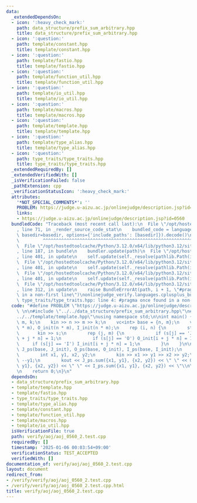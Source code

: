 ```yaml
---
data:
  _extendedDependsOn:
  - icon: ':heavy_check_mark:'
    path: data_structure/prefix_sum_arbitrary.hpp
    title: data_structure/prefix_sum_arbitrary.hpp
  - icon: ':question:'
    path: template/constant.hpp
    title: template/constant.hpp
  - icon: ':question:'
    path: template/fastio.hpp
    title: template/fastio.hpp
  - icon: ':question:'
    path: template/function_util.hpp
    title: template/function_util.hpp
  - icon: ':question:'
    path: template/io_util.hpp
    title: template/io_util.hpp
  - icon: ':question:'
    path: template/macros.hpp
    title: template/macros.hpp
  - icon: ':question:'
    path: template/template.hpp
    title: template/template.hpp
  - icon: ':question:'
    path: template/type_alias.hpp
    title: template/type_alias.hpp
  - icon: ':question:'
    path: type_traits/type_traits.hpp
    title: type_traits/type_traits.hpp
  _extendedRequiredBy: []
  _extendedVerifiedWith: []
  _isVerificationFailed: false
  _pathExtension: cpp
  _verificationStatusIcon: ':heavy_check_mark:'
  attributes:
    '*NOT_SPECIAL_COMMENTS*': ''
    PROBLEM: https://judge.u-aizu.ac.jp/onlinejudge/description.jsp?id=0560
    links:
    - https://judge.u-aizu.ac.jp/onlinejudge/description.jsp?id=0560
  bundledCode: "Traceback (most recent call last):\n  File \"/opt/hostedtoolcache/Python/3.12.0/x64/lib/python3.12/site-packages/onlinejudge_verify/documentation/build.py\"\
    , line 71, in _render_source_code_stat\n    bundled_code = language.bundle(stat.path,\
    \ basedir=basedir, options={'include_paths': [basedir]}).decode()\n          \
    \         ^^^^^^^^^^^^^^^^^^^^^^^^^^^^^^^^^^^^^^^^^^^^^^^^^^^^^^^^^^^^^^^^^^^^^^^^^^^^^^^^^\n\
    \  File \"/opt/hostedtoolcache/Python/3.12.0/x64/lib/python3.12/site-packages/onlinejudge_verify/languages/cplusplus.py\"\
    , line 187, in bundle\n    bundler.update(path)\n  File \"/opt/hostedtoolcache/Python/3.12.0/x64/lib/python3.12/site-packages/onlinejudge_verify/languages/cplusplus_bundle.py\"\
    , line 401, in update\n    self.update(self._resolve(pathlib.Path(included), included_from=path))\n\
    \  File \"/opt/hostedtoolcache/Python/3.12.0/x64/lib/python3.12/site-packages/onlinejudge_verify/languages/cplusplus_bundle.py\"\
    , line 401, in update\n    self.update(self._resolve(pathlib.Path(included), included_from=path))\n\
    \  File \"/opt/hostedtoolcache/Python/3.12.0/x64/lib/python3.12/site-packages/onlinejudge_verify/languages/cplusplus_bundle.py\"\
    , line 401, in update\n    self.update(self._resolve(pathlib.Path(included), included_from=path))\n\
    \  File \"/opt/hostedtoolcache/Python/3.12.0/x64/lib/python3.12/site-packages/onlinejudge_verify/languages/cplusplus_bundle.py\"\
    , line 312, in update\n    raise BundleErrorAt(path, i + 1, \"#pragma once found\
    \ in a non-first line\")\nonlinejudge_verify.languages.cplusplus_bundle.BundleErrorAt:\
    \ type_traits/type_traits.hpp: line 4: #pragma once found in a non-first line\n"
  code: "#define PROBLEM \"https://judge.u-aizu.ac.jp/onlinejudge/description.jsp?id=0560\"\
    \ \n\n#include \"../../data_structure/prefix_sum_arbitrary.hpp\"\n#include \"\
    ../../template/template.hpp\"\nusing namespace std;\n\nint main() {\n    int n,\
    \ m, k;\n    kin >> n >> m >> k;\n    vc<int> base = {n, m};\n    vc<int> J_init(n\
    \ * m), O_init(n * m), I_init(n * m);\n    rep (i, n) {\n        string s;\n \
    \       kin >> s;\n        rep (j, m) {\n            if (s[j] == 'J') J_init[i\
    \ + j * n] = 1;\n            if (s[j] == 'O') O_init[i + j * n] = 1;\n       \
    \     if (s[j] == 'I') I_init[i + j * n] = 1;\n        }\n    }\n\n    kk2::PrefixSumArbitrary<int>\
    \ J_ps(base, J_init), O_ps(base, O_init), I_ps(base, I_init);\n    rep (k) {\n\
    \        int x1, y1, x2, y2;\n        kin >> x1 >> y1 >> x2 >> y2;\n        --x1,\
    \ --y1;\n        kout << J_ps.sum({x1, y1}, {x2, y2}) << \" \" << O_ps.sum({x1,\
    \ y1}, {x2, y2}) << \" \" << I_ps.sum({x1, y1}, {x2, y2}) << \"\\n\";\n    }\n\
    \n    return 0;\n}\n"
  dependsOn:
  - data_structure/prefix_sum_arbitrary.hpp
  - template/template.hpp
  - template/fastio.hpp
  - type_traits/type_traits.hpp
  - template/type_alias.hpp
  - template/constant.hpp
  - template/function_util.hpp
  - template/macros.hpp
  - template/io_util.hpp
  isVerificationFile: true
  path: verify/aoj/aoj_0560_2.test.cpp
  requiredBy: []
  timestamp: '2025-01-06 00:03:54+09:00'
  verificationStatus: TEST_ACCEPTED
  verifiedWith: []
documentation_of: verify/aoj/aoj_0560_2.test.cpp
layout: document
redirect_from:
- /verify/verify/aoj/aoj_0560_2.test.cpp
- /verify/verify/aoj/aoj_0560_2.test.cpp.html
title: verify/aoj/aoj_0560_2.test.cpp
---
```

